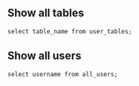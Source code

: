 ## Show all tables
```
select table_name from user_tables;
```

## Show all users
```
select username from all_users;
```

